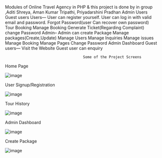 Modules of Online Travel Agency in PHP & this project is done by in group ,Aditi Shreya, Aman Kumar Tripathi, Priyadarshini Pradhan
  Admin
  Users
  Guest users
Users—
  User can register yourself.
  User can log in with valid email and password.
  Forgot Password(user Can recover own password)
  Tour Booking
  Manage Booking
  Generate Ticket(Regarding Complaint)
  change Password
Admin–
  Admin can create Package
  Manage packages(Create,Update)
  Manage Users
  Manage Inquiries
  Manage issues
  Manage Booking
  Manage Pages
  Change Password
  Admin Dashboard
Guest users—
  Visit the Website
  Guest user can enquiry

                                        Some of the Project Screens

Home Page

![image](https://github.com/user-attachments/assets/9af74c76-8c0b-47c3-bc7c-17190d166514)

User Signup/Registration

![image](https://github.com/user-attachments/assets/644051fa-bd42-4219-aef1-3e99f2ea8726)

Tour History

![image](https://github.com/user-attachments/assets/6a9dd511-2cdf-4bc3-8c04-02c3e05edfdc)

Admin Dashboard

![image](https://github.com/user-attachments/assets/91d88456-a1be-49cf-9be8-54d618ced0a5)

Create Package

![image](https://github.com/user-attachments/assets/4f29c991-1ad0-43f9-908f-535683952af3)





